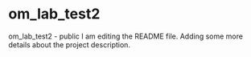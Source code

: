 # om_lab_test2
om_lab_test2  - public
I am editing the README file. Adding some more details about the project description.
